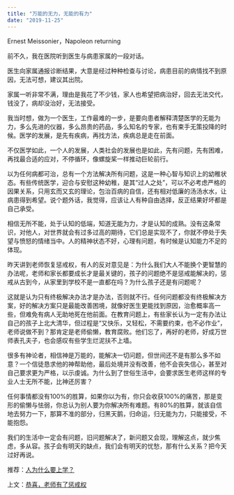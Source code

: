 ```yaml
---
title: "万能的无力，无能的有力"
date: "2019-11-25"
---
```


Ernest Meissonier，Napoleon returning 

  

前不久，我在医院听到医生与病患家属的一段对话。

  

医生向家属通报诊断结果，大意是经过种种检查与讨论，病患目前的病情找不到原因，无法可想，建议其出院。

  

家属一听非常不满，理由是我花了不少钱，家人也希望把病治好，回去无法交代，钱没了，病却没治好，无法接受。

  

我当时想，做为一个医生，工作最难的一步，是要向患者解释清楚医学的无能为力，多么先进的仪器，多么昂贵的药品，多么知名的专家，也有束手无策投降的时候。医学的发展，是先有疾病，再找方法，疾病总是走在前面。

  

不仅医学如此，一个人的发展，人类社会的发展也是如此，先有问题，先有困难，再找最合适的应对，不停循环，像螺旋桨一样推动巨轮前行。

  

以为任何病都可治，总有一个方法解决所有问题，这是一种心智与知识上的幼稚状态。有些传统医学，迎合与安慰这种幼稚，是其“过人之处”，可以不必考虑严格的因果关系，只用玄而又玄的理论，包治百病的自信，还有相对低廉的汤汤水水，让病患得到希望。说个题外话，我觉得，应该让人有种自由选择，反正结果好坏都是自己承受。

  

相信无所不能，处于认知的低端，知道无能为力，才是认知的成熟。没有这条常识，对他人，对世界就会有过多过高的期待，它们总是实现不了，你就不停处于失望与愤怒的情绪当中。人的精神状态不好，心理有问题，有时候是认知能力不足的体现。

  

昨天讲到老师恢复惩戒权，有人的反对意见是：为什么我们大人不能换个更智慧的办法呢，老师和家长都要成长才是最关键的，孩子的问题绝不是惩戒能解决的，惩戒从古到今，从家里到学校不是一直都在吗？为什么孩子还是有问题呢？

  

这就是认为只有终极解决办法才是办法，否则就不行。任何问题都没有终极解决方案，好的解决方案只是最能改善困境，就像好医生更能找到原因，治愈概率高一些，但难免有病人无助地死在他前面。在教育问题上，有些家长认为一定有办法让自己的孩子上北大清华，但过程是“又快乐，又轻松，不需要约束，也不必作业”，老师说做不到？那肯定是老师偷懒，教育腐败。他们忘了，再好的老师，好成万世师表孔夫子，也会感叹有些学生烂泥扶不上墙。

  

很多有神论者，相信神是万能的，能解决一切问题，但世间还不是有那么多不如意？一个信徒恳求他的神帮助他，最后处境并没有改善，他不会丧失信心，甚至对自己要求更为严格，以示虔诚。为什么到了世俗生活中，会要求医生老师这样的专业人士无所不能，比神还厉害？

  

任何事情都没有100%的胜算，如果你以为有，你只会收获100%的痛苦，那是变形的偷懒与怯弱，你总认为别人要为你解决所有难题。有80%的胜算，就该自信地去努力一下，那算不准的部分，归黑天鹅，归命运，归无能为力，只能接受，不能抱怨。

  

我们的生活中一定会有问题，旧问题解决了，新问题又会现，理解这点，就少焦虑，多从容。孩子会有明天的缺点，我们会有明天的忧愁，那有什么关系？把今天过好再说。

  

推荐：[人为什么要上学？](http://mp.weixin.qq.com/s?__biz=MjM5NDU0Mjk2MQ==&mid=2651630488&idx=1&sn=04bd4655a6725b539a4f5b653bcc6b67&chksm=bd7e2f868a09a6904416e0e0816e5816727cc3f9f9a699c3a821ce07e10737f755221b8d2d4f&scene=21#wechat_redirect)  

上文：[恭喜，老师有了惩戒权](http://mp.weixin.qq.com/s?__biz=MjM5NDU0Mjk2MQ==&mid=2651636279&idx=1&sn=0c033b3472b0235c1c1bd317831588f5&chksm=bd7e46298a09cf3f0e7da0d91457281cfd02bfabc241461fab32af84426f6b4c2cdf621bec57&scene=21#wechat_redirect)
